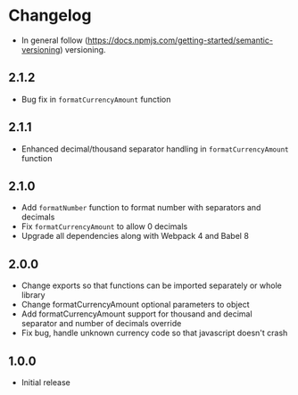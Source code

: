 # Changelog
* In general follow (https://docs.npmjs.com/getting-started/semantic-versioning) versioning.

## <next>

## 2.1.2
* Bug fix in `formatCurrencyAmount` function

## 2.1.1
* Enhanced decimal/thousand separator handling in `formatCurrencyAmount` function

## 2.1.0
* Add `formatNumber` function to format number with separators and decimals
* Fix `formatCurrencyAmount` to allow 0 decimals
* Upgrade all dependencies along with Webpack 4 and Babel 8

## 2.0.0
* Change exports so that functions can be imported separately or whole library
* Change formatCurrencyAmount optional parameters to object
* Add formatCurrencyAmount support for thousand and decimal separator and number of decimals override
* Fix bug, handle unknown currency code so that javascript doesn't crash

## 1.0.0
* Initial release
